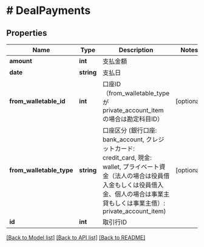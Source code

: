 # # DealPayments

## Properties

Name | Type | Description | Notes
------------ | ------------- | ------------- | -------------
**amount** | **int** | 支払金額 |
**date** | **string** | 支払日 |
**from_walletable_id** | **int** | 口座ID（from_walletable_typeがprivate_account_itemの場合は勘定科目ID） | [optional]
**from_walletable_type** | **string** | 口座区分 (銀行口座: bank_account, クレジットカード: credit_card, 現金: wallet, プライベート資金（法人の場合は役員借入金もしくは役員借入金、個人の場合は事業主貸もしくは事業主借）: private_account_item) | [optional]
**id** | **int** | 取引行ID |

[[Back to Model list]](../../README.md#models) [[Back to API list]](../../README.md#endpoints) [[Back to README]](../../README.md)
